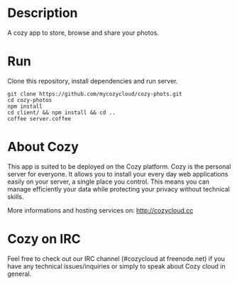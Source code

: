 # Description

A cozy app to store, browse and share your photos.

# Run

Clone this repository, install dependencies and run server.

    git clone https://github.com/mycozycloud/cozy-phots.git
    cd cozy-photos
    npm install
    cd client/ && npm install && cd ..
    coffee server.coffee

# About Cozy

This app is suited to be deployed on the Cozy platform. Cozy is the personal
server for everyone. It allows you to install your every day web applications
easily on your server, a single place you control. This means you can manage
efficiently your data while protecting your privacy without technical skills.

More informations and hosting services on:
http://cozycloud.cc

# Cozy on IRC

Feel free to check out our IRC channel (#cozycloud at freenode.net) if you have any technical issues/inquiries or simply to speak about Cozy cloud in general.
